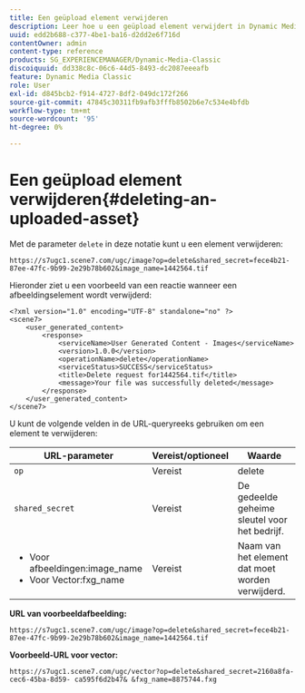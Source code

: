 ```yaml
---
title: Een geüpload element verwijderen
description: Leer hoe u een geüpload element verwijdert in Dynamic Media Classic.
uuid: edd2b688-c377-4be1-ba16-d2dd2e6f716d
contentOwner: admin
content-type: reference
products: SG_EXPERIENCEMANAGER/Dynamic-Media-Classic
discoiquuid: dd338c8c-06c6-44d5-8493-dc2087eeeafb
feature: Dynamic Media Classic
role: User
exl-id: d845bcb2-f914-4727-8df2-049dc172f266
source-git-commit: 47845c30311fb9afb3fffb8502b6e7c534e4bfdb
workflow-type: tm+mt
source-wordcount: '95'
ht-degree: 0%

---
```


# Een geüpload element verwijderen{#deleting-an-uploaded-asset}

Met de parameter `delete` in deze notatie kunt u een element verwijderen:

```as3
https://s7ugc1.scene7.com/ugc/image?op=delete&shared_secret=fece4b21-87ee-47fc-9b99-2e29b78b602&image_name=1442564.tif
```

Hieronder ziet u een voorbeeld van een reactie wanneer een afbeeldingselement wordt verwijderd:

```as3
<?xml version="1.0" encoding="UTF-8" standalone="no" ?> 
<scene7> 
    <user_generated_content> 
        <response> 
            <serviceName>User Generated Content - Images</serviceName> 
            <version>1.0.0</version> 
            <operationName>delete</operationName> 
            <serviceStatus>SUCCESS</serviceStatus> 
            <title>Delete request for1442564.tif</title> 
            <message>Your file was successfully deleted</message> 
        </response> 
    </user_generated_content> 
</scene7>
```

U kunt de volgende velden in de URL-queryreeks gebruiken om een element te verwijderen:

| URL-parameter | Vereist/optioneel | Waarde |
| --- | --- | --- |
| `op` | Vereist | delete |
| `shared_secret` | Vereist | De gedeelde geheime sleutel voor het bedrijf. |
| <ul><li>Voor afbeeldingen:image_name</li><li>Voor Vector:fxg_name</li></ul> | Vereist | Naam van het element dat moet worden verwijderd. |

**URL van voorbeeldafbeelding:**

`https://s7ugc1.scene7.com/ugc/image?op=delete&shared_secret=fece4b21-87ee-47fc-9b99-2e29b78b602&image_name=1442564.tif`

**Voorbeeld-URL voor vector:**

`https://s7ugc1.scene7.com/ugc/vector?op=delete&shared_secret=2160a8fa-cec6-45ba-8d59- ca595f6d2b47& &fxg_name=8875744.fxg`
